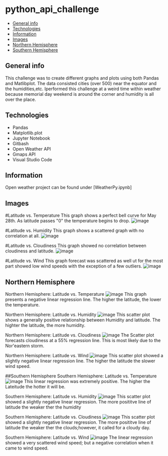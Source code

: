 # python_api_challenge
* [General info](#general-info)
* [Technologies](#technologies)
* [Information](#information)
* [Images](#images)
* [Northern Hemisphere](#northern-hemisphere)
* [Southern Hemisphere](#southern-hemisphere)

## General info
This challenge was to create different graphs and plots using both Pandas and Matlibplot. The data consisted cities (over 500) near the equator and the humidities,etc. Iperformed this challenge at a weird time within weather because memorial day weekend is around the corner and humidity is all over the place.

## Technologies
* Pandas
* Matplotlib.plot
* Jupyter Notebook
* Gitbash
* Open Weather API
* Gmaps API
* Visual Studio Code

## Information
Open weather project can be found under [WeatherPy.ipynb]

## Images

#Latitude vs. Temperature
This graph shows a perfect bell curve for May 28th. As latitude passes "0" the temperature begins to drop.
![image](https://user-images.githubusercontent.com/81319622/120232820-5bd08180-c222-11eb-81af-ce884dfa20d1.png)

#Latitude vs. Humidity
This graph shows a scattered graph with no correlation at all.
![image](https://user-images.githubusercontent.com/81319622/120233264-693a3b80-c223-11eb-8bc4-f489c14ff1b2.png)

#Latitude vs. Cloudiness
This graph showed no correlation between cloudiness and latitude.
![image](https://user-images.githubusercontent.com/81319622/120233210-43149b80-c223-11eb-998f-41df1dd824ba.png)

#Latitude vs. Wind
This graph forecast was scattered  as well ut for the most part showed low wind speeds with the exception of a few outliers.
![image](https://user-images.githubusercontent.com/81319622/120233284-748d6700-c223-11eb-8574-80c5ee129ab1.png)

## Northern Hemisphere
Northern Hemisphere: Latitude vs. Temperature
![image](https://user-images.githubusercontent.com/81319622/120233772-8de2e300-c224-11eb-8ff0-71648df4595e.png)
This graph presents a negative linear regression line. The higher the latitude, the lower the temperature.

Northern Hemisphere: Latitude vs. Humidity
![image](https://user-images.githubusercontent.com/81319622/120233715-6f7ce780-c224-11eb-8b29-42bf7f630579.png)
This scatter plot shows a generally positive relationship between Humidity and latitude. The highter the latitude, the more humidity.

Northern Hemisphere: Latitude vs. Cloudiness
![image](https://user-images.githubusercontent.com/81319622/120233694-64c25280-c224-11eb-8afc-2d15c4078345.png)
The Scatter plot forecasts cloudiness at a 55% regression line. This is most likely due to the Nor'eastern storm.

Northern Hemisphere: Latitude vs. Wind
![image](https://user-images.githubusercontent.com/81319622/120233748-7efc3080-c224-11eb-8a02-fbffa6acdf1a.png)
This scatter plot showed a slightly negative linear regression line. The higher the latitude the slower wind speed.

##Southern Hemisphere
Southern Hemisphere: Latitude vs. Temperature
![image](https://user-images.githubusercontent.com/81319622/120234882-df8c6d00-c226-11eb-895b-d41931926a11.png)
This linear regression was extremely positive. The higher the Lateitude the hotter it will be.

Southern Hemisphere: Latitude vs. Humidity
![image](https://user-images.githubusercontent.com/81319622/120234970-0f3b7500-c227-11eb-8cc6-0292bc34cef1.png)
This scatter plot showed a slightly negative linear regression. The more posititve line of latitude the weaker ther the humidity

Southern Hemisphere: Latitude vs. Cloudiness
![image](https://user-images.githubusercontent.com/81319622/120235099-532e7a00-c227-11eb-8547-f6514c974eca.png)
This scatter plot showed a slightly negative linear regression. The more posititve line of latitude the weaker ther the clouds;however, it called for a cloudy day.

Southern Hemisphere: Latitude vs. Wind
![image](https://user-images.githubusercontent.com/81319622/120235298-b7513e00-c227-11eb-8a4f-00444731f2eb.png)
The linear regression showed a very scattered wind speed; but a negative correlation when it came to wind speed.




